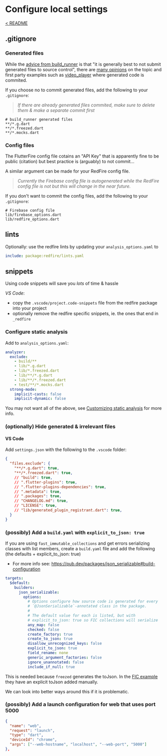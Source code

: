 # Configure local settings

[< README]

## .gitignore

### Generated files

While the [advice from build_runner] is that "it is generally best to not submit generated files to source control", there are [many opinions] on the topic and first party examples such as [video_player] where generated code is commited.

If you choose no to commit generated files, add the following to your `.gitignore`:

> *If there are already generated files commited, make sure to delete them & make a separate commit first*

```.gitignore
# build_runner generated files
**/*.g.dart
**/*.freezed.dart
**/*.mocks.dart
```

### Config files

The FlutterFire config file cotains an "API Key" that is apparently fine to be public (citation) but best practice is (arguably) to not commit...

A similar argument can be made for your RedFire config file.  
> *Currently the Firebase config file is autogenerated while the RedFire config file is not but this will change in the near future.*

If you don't want to commit the config files, add the following to your `.gitignore`:

```.gitignore
# Firebase config file
lib/firebase_options.dart
lib/redfire_options.dart
```

## lints

Optionally: use the redfire lints by updating your `analysis_options.yaml` to

```yaml
include: package:redfire/lints.yaml
```

## snippets

Using code snippets will save you *lots* of time & hassle

*VS Code*:

- copy the `.vscode/project.code-snippets` file from the redfire package into your project
- optionally remove the redfire specific snippets, ie. the ones that end in `_redfire`

### Configure static analysis

Add to `analysis_options.yaml`:

```yaml
analyzer:
  exclude: 
    - build/**
    - lib/*.g.dart
    - lib/*.freezed.dart
    - lib/**/*.g.dart
    - lib/**/*.freezed.dart
    - test/**/*.mocks.dart
  strong-mode:
    implicit-casts: false
    implicit-dynamic: false
```

You may not want all of the above, see [Customizing static analysis](https://dart.dev/guides/language/analysis-options) for more info.

### (optionally) Hide generated & irrelevant files

#### VS Code

Add `settings.json` with the following to the `.vscode` folder:

```json
{
  "files.exclude": {
    "**/*.g.dart": true,
    "**/*.freezed.dart": true,
    // "build": true,
    // ".flutter-plugins": true,
    // ".flutter-plugins-dependencies": true,
    // ".metadata": true,
    // ".packages": true,
    // "CHANGELOG.md": true,
    // "LICENSE": true,
    // "lib/generated_plugin_registrant.dart": true,
  }
}
```

### (possibly) Add a `build.yaml` with `explicit_to_json: true`

If you are using `fast_immutable_collections` and get errors serializing classes with list members, create a `build.yaml` file and add the following (the defaults + explicit_to_json: true)

- For more info see: <https://pub.dev/packages/json_serializable#build-configuration>

```yaml
targets:
  $default:
    builders:
      json_serializable:
        options:
          # Options configure how source code is generated for every
          # `@JsonSerializable`-annotated class in the package.
          #
          # The default value for each is listed, but with 
          # explicit_to_json: true so FIC collections will serialize
          any_map: false
          checked: false
          create_factory: true
          create_to_json: true
          disallow_unrecognized_keys: false
          explicit_to_json: true
          field_rename: none
          generic_argument_factories: false
          ignore_unannotated: false
          include_if_null: true
```

This is needed because `freezed` generates the toJson. In the [FIC example](https://github.com/marcglasberg/fast_immutable_collections#11-json-support) they have an explicit toJson added manually.

We can look into better ways around this if it is problematic.

### (possibly) Add a launch configuration for web that uses port 5000

```json
{
  "name": "web",
  "request": "launch",
  "type": "dart",
  "deviceId": "chrome",
  "args": ["--web-hostname", "localhost", "--web-port", "5000"]
},
```

[< README]: ../../../README.md
[advice from build_runner]: https://pub.dev/packages/build_runner#source-control
[many opinions]: https://stackoverflow.com/questions/56110386/should-i-commit-generated-code-in-flutter-dart-to-vcs
[video_player]: https://github.com/flutter/plugins/blob/master/packages/video_player/video_player_platform_interface/lib/messages.dart
